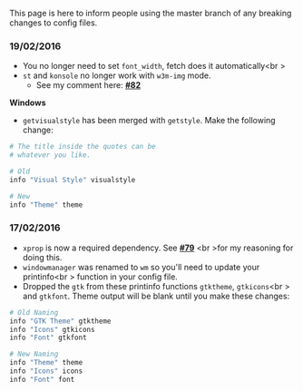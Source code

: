 This page is here to inform people using the master branch
of any breaking changes to config files.

### 19/02/2016

- You no longer need to set `font_width`, fetch does it automatically<br \>
- `st` and `konsole` no longer work with `w3m-img` mode.
    - See my comment here: **[#82](https://github.com/dylanaraps/fetch/pull/82#issuecomment-185973761)**

**Windows**
- `getvisualstyle` has been merged with `getstyle`. Make the following change:

```sh
# The title inside the quotes can be
# whatever you like.

# Old
info "Visual Style" visualstyle

# New
info "Theme" theme
```

### 17/02/2016

- `xprop` is now a required dependency. See **[#79](https://github.com/dylanaraps/fetch/issues/79)** <br \>for my reasoning for doing this.
- `windowmanager` was renamed to `wm` so you'll need to update your printinfo<br \>
function in your config file.
- Dropped the `gtk` from these printinfo functions `gtktheme`, `gtkicons`<br \>
and `gtkfont`. Theme output will be blank until you make these changes:

```sh
# Old Naming
info "GTK Theme" gtktheme
info "Icons" gtkicons
info "Font" gtkfont

# New Naming
info "Theme" theme
info "Icons" icons
info "Font" font
```
